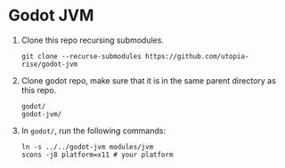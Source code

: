 # Godot JVM

1. Clone this repo recursing submodules.
   ```
   git clone --recurse-submodules https://github.com/utopia-rise/godot-jvm
   ```

2. Clone godot repo, make sure that it is in the same parent directory as this repo.
   ```
   godot/
   godot-jvm/
   ```

2. In `godot/`, run the following commands:
   ```
   ln -s ../../godot-jvm modules/jvm
   scons -j8 platform=x11 # your platform
   ```
